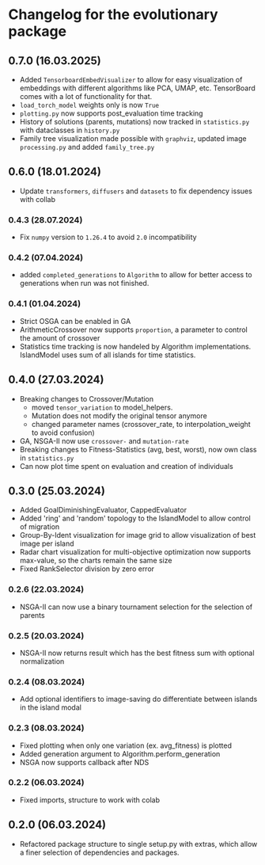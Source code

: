 # Changelog for the evolutionary package
## 0.7.0 (16.03.2025)
* Added `TensorboardEmbedVisualizer` to allow for easy visualization of embeddings with different algorithms like PCA, UMAP, etc. TensorBoard comes with a lot of functionality for that.
* `load_torch_model` weights only is now `True`
* `plotting.py` now supports post_evaluation time tracking
* History of solutions (parents, mutations) now tracked in `statistics.py` with dataclasses in `history.py`
* Family tree visualization made possible with `graphviz`, updated image `processing.py` and added `family_tree.py`

## 0.6.0 (18.01.2024)
* Update `transformers`, `diffusers` and `datasets` to fix dependency issues with collab

### 0.4.3 (28.07.2024)
* Fix `numpy` version to `1.26.4` to avoid `2.0` incompatibility

### 0.4.2 (07.04.2024)
* added `completed_generations` to `Algorithm` to allow for better access to generations when 
run was not finished.

### 0.4.1 (01.04.2024)
* Strict OSGA can be enabled in GA
* ArithmeticCrossover now supports `proportion`, a parameter to control the amount of crossover
* Statistics time tracking is now handeled by Algorithm implementations. IslandModel uses
sum of all islands for time statistics.

## 0.4.0 (27.03.2024)
* Breaking changes to Crossover/Mutation
  * moved `tensor_variation` to model_helpers.
  * Mutation does not modify the original tensor anymore
  * changed parameter names (crossover_rate, to interpolation_weight to avoid confusion)
* GA, NSGA-II now use `crossover-` and `mutation-rate`
* Breaking changes to Fitness-Statistics (avg, best, worst), now own class in `statistics.py`
* Can now plot time spent on evaluation and creation of individuals

## 0.3.0 (25.03.2024)
* Added GoalDiminishingEvaluator, CappedEvaluator 
* Added 'ring' and 'random' topology to the IslandModel to allow control of migration
* Group-By-Ident visualization for image grid to allow visualization of best image per island
* Radar chart visualization for multi-objective optimization now supports max-value, so the charts remain the same size
* Fixed RankSelector division by zero error

### 0.2.6 (22.03.2024)
* NSGA-II can now use a binary tournament selection for the selection of parents

### 0.2.5 (20.03.2024)
* NSGA-II now returns result which has the best fitness sum with optional normalization

### 0.2.4 (08.03.2024)
* Add optional identifiers to image-saving do differentiate between islands in the island modal

### 0.2.3 (08.03.2024)
* Fixed plotting when only one variation (ex. avg_fitness) is plotted
* Added generation argument to Algorithm.perform_generation 
* NSGA now supports callback after NDS 

### 0.2.2 (06.03.2024)
* Fixed imports, structure to work with colab

## 0.2.0 (06.03.2024)
* Refactored package structure to single setup.py with extras, which allow 
a finer selection of dependencies and packages.
